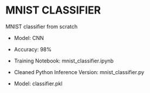 # MNIST CLASSIFIER
MNIST classifier from scratch
* Model: CNN
* Accuracy: 98%

* Training Notebook: mnist_classifier.ipynb
* Cleaned Python Inference Version: mnist_classifier.py

* Model: classifier.pkl